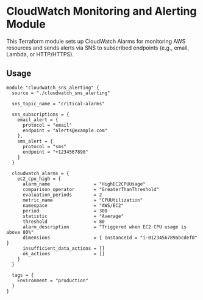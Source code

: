 # CloudWatch Monitoring and Alerting Module

This Terraform module sets up CloudWatch Alarms for monitoring AWS resources and sends alerts via SNS to subscribed endpoints (e.g., email, Lambda, or HTTP/HTTPS).

## Usage

```hcl
module "cloudwatch_sns_alerting" {
  source = "./cloudwatch_sns_alerting"

  sns_topic_name = "critical-alarms"

  sns_subscriptions = {
    email_alert = {
      protocol = "email"
      endpoint = "alerts@example.com"
    },
    sms_alert = {
      protocol = "sms"
      endpoint = "+1234567890"
    }
  }

  cloudwatch_alarms = {
    ec2_cpu_high = {
      alarm_name                = "HighEC2CPUUsage"
      comparison_operator       = "GreaterThanThreshold"
      evaluation_periods        = 2
      metric_name               = "CPUUtilization"
      namespace                 = "AWS/EC2"
      period                    = 300
      statistic                 = "Average"
      threshold                 = 80
      alarm_description         = "Triggered when EC2 CPU usage is above 80%"
      dimensions                = { InstanceId = "i-0123456789abcdef0" }
      insufficient_data_actions = []
      ok_actions                = []
    }
  }

  tags = {
    Environment = "production"
  }
}
